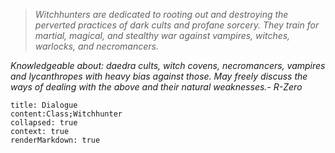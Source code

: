 > *Witchhunters are dedicated to rooting out and destroying the perverted practices of dark cults and profane sorcery. They train for martial, magical, and stealthy war against vampires, witches, warlocks, and necromancers.*

*Knowledgeable about: daedra cults, witch covens, necromancers, vampires and lycanthropes with heavy bias against those. May freely discuss the ways of dealing with the above and their natural weaknesses.- R-Zero*

```query
title: Dialogue
content:Class;Witchhunter
collapsed: true
context: true
renderMarkdown: true
```